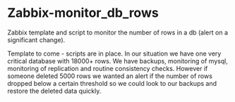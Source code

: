 # Zabbix-monitor_db_rows
Zabbix template and script to monitor the number of rows in a db (alert on a significant change).

Template to come - scripts are in place.  In our situation we have one very critical database with 18000+ rows.  We have backups, monitoring of mysql, monitoring of replication and routine consistency checks.  However if someone deleted 5000 rows we wanted an alert if the number of rows dropped below a certain threshold so we could look to our backups and restore the deleted data quickly.
